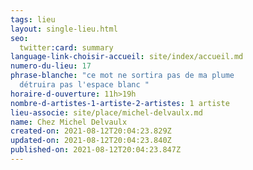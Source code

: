 ```yaml
---
tags: lieu
layout: single-lieu.html
seo:
  twitter:card: summary
language-link-choisir-accueil: site/index/accueil.md
numero-du-lieu: 17
phrase-blanche: "ce mot ne sortira pas de ma plume                            ne
  détruira pas l'espace blanc "
horaire-d-ouverture: 11h>19h
nombre-d-artistes-1-artiste-2-artistes: 1 artiste
lieu-associe: site/place/michel-delvaulx.md
name: Chez Michel Delvaulx
created-on: 2021-08-12T20:04:23.829Z
updated-on: 2021-08-12T20:04:23.840Z
published-on: 2021-08-12T20:04:23.847Z
---
```

